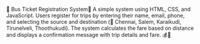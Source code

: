 🚌 Bus Ticket Registration System📝
A simple system using HTML, CSS, and JavaScript. Users register for trips by entering their name, email, phone, and selecting the source and destination (📍 Chennai, Salem, Karaikudi, Tirunelveli, Thoothukudi). The system calculates the fare based on distance and displays a confirmation message with trip details and fare. 💰🚀
